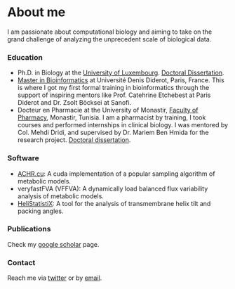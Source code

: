 # About me

I am passionate about computational biology and aiming to take on the grand challenge of analyzing the unprecedent scale of biological data.

### Education

- Ph.D. in Biology at the [University of Luxembourg](http://uni.lu). [Doctoral Dissertation](https://github.com/marouenbg/PhD-thesis).
- [Master in Bioinformatics](http://www.dsimb.inserm.fr/m2bi/) at Université Denis Diderot, Paris, France. This is where I got my first formal training in bioinformatics through the support of inspiring mentors like Prof. Catehrine Etchebest at Paris Diderot and Dr. Zsolt Böcksei at Sanofi.
- Docteur en Pharmacie at the University of Monastir, [Faculty of Pharmacy](http://www.fphm.rnu.tn/), Monastir, Tunisia. I am a pharmacist by training, I took courses and performed internships in clinical biology. I was mentored by Col. Mehdi Dridi, and supervised by Dr. Mariem Ben Hmida for the research project. [Doctoral dissertation](https://github.com/marouenbg/marouenbg.github.io/blob/master/These_MBG_Final.pdf).

### Software

- [ACHR.cu](https://github.com/marouenbg/ACHR.cu): A cuda implementation of a popular sampling algorithm of metabolic models.
- veryfastFVA (VFFVA): A dynamically load balanced flux variability analysis of metabolic models.
- [HeliStatistiX](https://github.com/marouenbg/HeliStatistiX): A tool for the analysis of transmembrane helix tilt and packing angles.

### Publications

Check my [google scholar](https://scholar.google.fr/citations?user=-YdHk2QAAAAJ&hl=en) page.

### Contact

Reach me via [twitter](https://twitter.com/marouenbg) or by [email](marouen.b.guebila@gmail.com).

